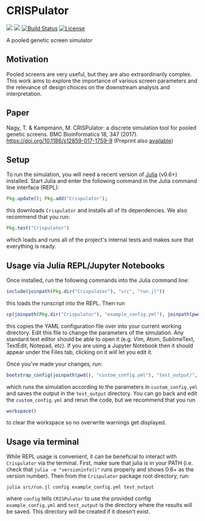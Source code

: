 # CRISPulator

[![](https://img.shields.io/badge/docs-stable-blue.svg)](https://tlnagy.github.io/Crispulator.jl/stable)
[![](https://img.shields.io/badge/docs-latest-blue.svg)](https://tlnagy.github.io/Crispulator.jl/latest)
[![Build Status](https://travis-ci.org/tlnagy/Crispulator.jl.svg?branch=master)](https://travis-ci.org/tlnagy/Crispulator.jl)
[![License](http://img.shields.io/:license-apache-blue.svg?style=flat-square)](http://www.apache.org/licenses/LICENSE-2.0.html)

A pooled genetic screen simulator

## Motivation

Pooled screens are very useful, but they are also extraordinarily complex.
This work aims to explore the importance of various screen parameters and
the relevance of design choices on the downstream analysis and
interpretation.

## Paper

Nagy, T. & Kampmann, M. CRISPulator: a discrete simulation tool for pooled genetic screens. BMC Bioinformatics 18, 347 (2017). https://doi.org/10.1186/s12859-017-1759-9 (Preprint also [available](https://doi.org/10.1101/119131))

## Setup

To run the simulation, you will need a recent version of
[Julia](http://julialang.org/downloads/) (v0.6+) installed. Start
Julia and enter the following command in the Julia command line interface (REPL):

```julia
Pkg.update(); Pkg.add("Crispulator");
```

this downloads `Crispulator` and installs all of its dependencies. We also
recommend that you run:

```julia
Pkg.test("Crispulator")
```

which loads and runs all of the project's internal tests and makes sure
that everything is ready.

## Usage via Julia REPL/Jupyter Notebooks

Once installed, run the following commands into the Julia command line:

```julia
include(joinpath(Pkg.dir("Crispulator"), "src", "run.jl"))
```

this loads the runscript into the REPL. Then run

```julia
cp(joinpath(Pkg.dir("Crispulator"), "example_config.yml"), joinpath(pwd(), "custom_config.yml"))
```

this copies the YAML configuration file over into your current working
directory. Edit this file to change the parameters of the simulation. Any
standard text editor should be able to open it (e.g. Vim, Atom,
SublimeText, TextEdit, Notepad, etc). If you are using a Jupyter Notebook
then it should appear under the Files tab, clicking on it will let you
edit it.

Once you've made your changes, run:

```julia
bootstrap_config(joinpath(pwd(), "custom_config.yml"), "test_output/", false)
```

which runs the simulation according to the parameters in
`custom_config.yml` and saves the output in the `test_output` directory.
You can go back and edit the `custom_config.yml` and rerun the code, but
we recommend that you run

```julia
workspace()
```

to clear the workspace so no overwrite warnings get displayed.

## Usage via terminal

While REPL usage is convenient, it can be beneficial to interact with
`Crispulator` via the terminal. First, make sure that julia is in your
PATH (i.e. check that `julia -e "versioninfo()"` runs properly and shows
0.6+ as the version number). Then from the `Crispulator` package root
directory, run:

```
julia src/run.jl config example_config.yml test_output
```

where `config` tells `CRISPulator` to use the provided config
`example_config.yml` and `test_output` is the directory where the results
will be saved. This directory will be created if it doesn't exist.
